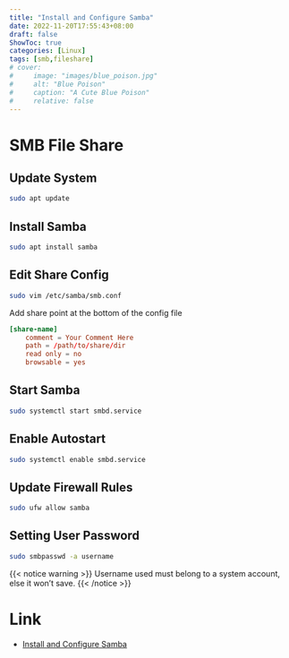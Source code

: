 ```yaml
---
title: "Install and Configure Samba"
date: 2022-11-20T17:55:43+08:00
draft: false
ShowToc: true
categories: [Linux]
tags: [smb,fileshare]
# cover:
#     image: "images/blue_poison.jpg"
#     alt: "Blue Poison"
#     caption: "A Cute Blue Poison"
#     relative: false
---
```


# SMB File Share

## Update System

```bash
sudo apt update
```

## Install Samba

```bash
sudo apt install samba
```

## Edit Share Config

```bash
sudo vim /etc/samba/smb.conf
```

Add share point at the bottom of the config file

```conf
[share-name]
    comment = Your Comment Here
    path = /path/to/share/dir
    read only = no
    browsable = yes
```

## Start Samba

```bash
sudo systemctl start smbd.service
```

## Enable Autostart

```bash
sudo systemctl enable smbd.service
```

## Update Firewall Rules

```bash
sudo ufw allow samba
```

## Setting User Password

```bash
sudo smbpasswd -a username
```

{{< notice warning >}}
Username used must belong to a system account, else it won’t save.
{{< /notice >}}

# Link

- [Install and Configure Samba](https://ubuntu.com/tutorials/install-and-configure-samba)
